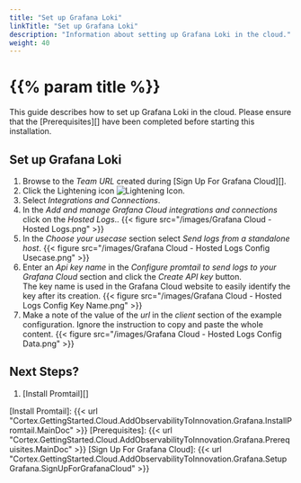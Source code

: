 ```yaml
---
title: "Set up Grafana Loki"
linkTitle: "Set up Grafana Loki"
description: "Information about setting up Grafana Loki in the cloud."
weight: 40
---
```


# {{% param title %}}

This guide describes how to set up Grafana Loki in the cloud. Please ensure that the [Prerequisites][] have been completed before starting this installation.

## Set up Grafana Loki

1. Browse to the *Team URL* created during [Sign Up For Grafana Cloud][].
1. Click the Lightening icon ![Lightening Icon](/images/GrafanaLighteningIcon.png 'Integrations and Connections Icon').
1. Select *Integrations and Connections*.
1. In the *Add and manage Grafana Cloud integrations and connections* click on the *Hosted Logs*..
  {{< figure src="/images/Grafana Cloud - Hosted Logs.png" >}}
1. In the *Choose your usecase* section select *Send logs from a standalone host*.
  {{< figure src="/images/Grafana Cloud - Hosted Logs Config Usecase.png" >}}
1. Enter an *Api key name* in the *Configure promtail to send logs to your Grafana Cloud* section and click the *Create API key* button. <br>
The key name is used in the Grafana Cloud website to easily identify the key after its creation.
  {{< figure src="/images/Grafana Cloud - Hosted Logs Config Key Name.png" >}}
1. Make a note of the value of the *url* in the *client* section of the example configuration. Ignore the instruction to copy and paste the whole content.
  {{< figure src="/images/Grafana Cloud - Hosted Logs Config Data.png" >}}

## Next Steps?

1. [Install Promtail][]

[Install Promtail]: {{< url "Cortex.GettingStarted.Cloud.AddObservabilityToInnovation.Grafana.InstallPromtail.MainDoc" >}}
[Prerequisites]: {{< url "Cortex.GettingStarted.Cloud.AddObservabilityToInnovation.Grafana.Prerequisites.MainDoc" >}}
[Sign Up For Grafana Cloud]: {{< url "Cortex.GettingStarted.Cloud.AddObservabilityToInnovation.Grafana.SetupGrafana.SignUpForGrafanaCloud" >}}
